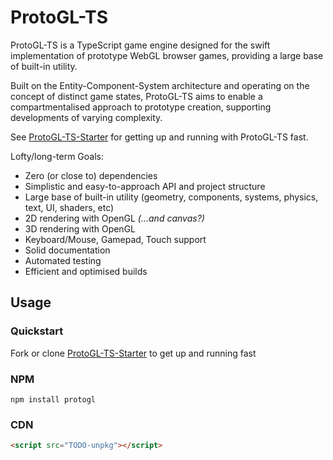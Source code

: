 # ProtoGL-TS

ProtoGL-TS is a TypeScript game engine designed for the swift implementation of prototype WebGL browser games, providing a large base of built-in utility.

Built on the Entity-Component-System architecture and operating on the concept of distinct game states, ProtoGL-TS aims to enable a compartmentalised approach
to prototype creation, supporting developments of varying complexity.

See [ProtoGL-TS-Starter](https://github.com/jonnopon/ProtoGL-TS-Starter) for getting up and running with ProtoGL-TS fast.

Lofty/long-term Goals:
- Zero (or close to) dependencies
- Simplistic and easy-to-approach API and project structure
- Large base of built-in utility (geometry, components, systems, physics, text, UI, shaders, etc)
- 2D rendering with OpenGL *(...and canvas?)*
- 3D rendering with OpenGL
- Keyboard/Mouse, Gamepad, Touch support
- Solid documentation
- Automated testing
- Efficient and optimised builds


## Usage


### Quickstart

Fork or clone [ProtoGL-TS-Starter](https://github.com/jonnopon/ProtoGL-TS-Starter) to get up and running fast


### NPM

`npm install protogl`


### CDN

```html
<script src="TODO-unpkg"></script>
```
